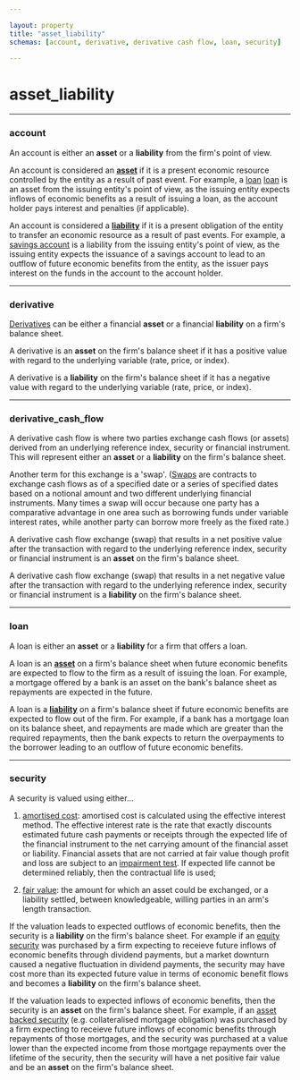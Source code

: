 ```yaml
---

layout: property  
title: "asset_liability"  
schemas: [account, derivative, derivative cash flow, loan, security]  

---
```


# asset_liability  

---

### account  
An account is either an **asset** or a **liability** from the firm's point of view.

An account is considered an [**asset**][asset] if it is a present economic resource controlled by the entity as a result of
past event. For example, a [loan] [loan] is an asset from the issuing entity's point of view, as the issuing entity expects inflows of economic benefits as a result of issuing a loan, as the account holder pays interest and penalties (if applicable).

An account is considered a [**liability**][liability] if it is a present obligation of the entity to transfer an economic resource
as a result of past events. For example, a [savings account][savings account] is a liability from the issuing entity's point of view, as the issuing entity expects the issuance of a savings account to lead to an outflow of future economic benefits from the entity, as the issuer pays interest on the funds in the account to the account holder.

[asset]: http://www.ifrs.org/-/media/project/conceptual-framework/exposure-draft/published-documents/ed-conceptual-framework.pdf
[liability]: http://www.ifrs.org/-/media/project/conceptual-framework/exposure-draft/published-documents/ed-conceptual-framework.pdf
[loan]: https://en.wikipedia.org/wiki/Loan
[savings account]: https://en.wikipedia.org/wiki/Savings_account

---  

### derivative  
[Derivatives][derivatives] can be either a financial **asset** or a financial **liability** on a firm's balance sheet.

A derivative is an **asset** on the firm's balance sheet if it has a positive value with regard to the underlying variable (rate, price, or index).

A derivative is a **liability** on the firm's balance sheet if it has a negative value with regard to the underlying variable (rate, price, or index).

[derivatives]: http://www.iasplus.com/en-gb/standards/ias/ias39

---

### derivative_cash_flow
A derivative cash flow is where two parties exchange cash flows (or assets) derived from an underlying reference index, security or financial instrument. This will represent either an **asset** or a **liability** on the firm's balance sheet. 

Another term for this exchange is a 'swap'. ([Swaps][swaps] are contracts to exchange cash flows as of a specified date or a series of specified dates based on a notional amount and two different underlying financial instruments. Many times a swap will occur because one party has a comparative advantage in one area such as borrowing funds under variable interest rates, while another party can borrow more freely as the fixed rate.)

[swaps]: https://en.wikipedia.org/wiki/Swap_(finance)

A derivative cash flow exchange (swap) that results in a net positive value after the transaction with regard to the underlying reference index, security or financial instrument is an **asset** on the firm's balance sheet.

A derivative cash flow exchange (swap) that results in a net negative value after the transaction with regard to the underlying reference index, security or financial instrument is a **liability** on the firm's balance sheet.

---

### loan  
A loan is either an **asset** or a **liability** for a firm that offers a loan.

A loan is an [**asset**][asset] on a firm's balance sheet when future economic benefits are expected to flow to the firm as a result of issuing the loan. For example, a mortgage offered by a bank is an asset on the bank's balance sheet as repayments are expected in the future.

A loan is a [**liability**][liability] on a firm's balance sheet if future economic benefits are expected to flow out of the firm. For example, if a bank has a mortgage loan on its balance sheet, and repayments are made which are greater than the required repayments, then the bank expects to return the overpayments to the borrower leading to an outflow of future economic benefits.

[asset]: http://www.ifrs.org/IFRS-for-SMEs/Documents/Module11_version2010_05.pdf
[liability]: http://www.ifrs.org/IFRS-for-SMEs/Documents/Module11_version2010_05.pdf

---

### security  
A security is valued using either...

1.  [amortised cost][amortisation]: amortised cost is calculated using the effective interest method. The effective interest rate is the rate that exactly discounts estimated future cash payments or receipts through the expected life of the financial instrument to the net carrying amount of the financial asset or liability. Financial assets that are not carried at fair value though profit and loss are subject to an [impairment test][impairment test]. If expected life cannot be determined reliably, then the contractual life is used;

2. [fair value][fair value]: the amount for which an asset could be exchanged, or a liability settled, between knowledgeable, willing parties in an arm's length transaction. 

[amortisation]: https://www.iasplus.com/en-gb/standards/ias/ias39
[impairment test]: http://ec.europa.eu/internal_market/accounting/docs/consolidated/ias36_en.pdf
[fair value]: http://www.iasplus.com/en-gb/standards/ias/ias39

If the valuation leads to expected outflows of economic benefits, then the security is a **liability** on the firm's balance sheet. For example if an [equity security][equity security] was purchased by a firm expecting to receieve future inflows of economic benefits through dividend payments, but a market downturn caused a negative fluctuation in dividend payments, the security may have cost more than its expected future value in terms of economic benefit flows and becomes a **liability** on the firm's balance sheet.

If the valuation leads to expected inflows of economic benefits, then the security is an **asset** on the firm's balance sheet. For example, if an [asset backed security][asset backed security] (e.g. collateralised mortgage obligation) was purchased by a firm expecting to receieve future inflows of economic benefits through repayments of those mortgages, and the security was purchased at a value lower than the expected income from those mortgage repayments over the lifetime of the security, then the security will have a net positive fair value and be an **asset** on the firm's balance sheet.

[equity security]: http://www.iasplus.com/en-gb/standards/ias/ias39
[asset backed security]: http://www.iasplus.com/en-gb/standards/ias/ias39
